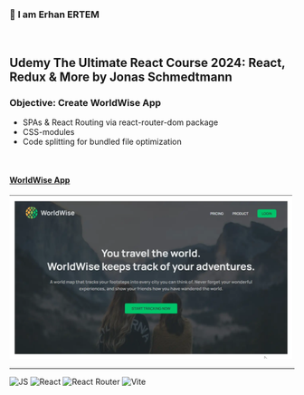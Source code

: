 ### 👋 **I am Erhan ERTEM**

&emsp;

## Udemy The Ultimate React Course 2024: React, Redux & More by Jonas Schmedtmann

### **Objective:** Create WorldWise App

- SPAs & React Routing via react-router-dom package
- CSS-modules
- Code splitting for bundled file optimization

&emsp;

#### [WorldWise App](https://app-worldwise-erhan-ertem.netlify.app/)

<img src="./screenshot.webp" width="500px"/>

---

![JS](https://img.shields.io/badge/JavaScript-323330?style=square&logo=javascript&logoColor=F7DF1E)
![React](https://img.shields.io/badge/React-20232A?style=square&logo=react&logoColor=61DAF)
![React Router](https://img.shields.io/badge/React_Router-CA4245?style=square&logo=react-router&logoColor=white)
![Vite](https://img.shields.io/badge/Vite-B73BFE?style=square&logo=vite&logoColor=FFD62E)
